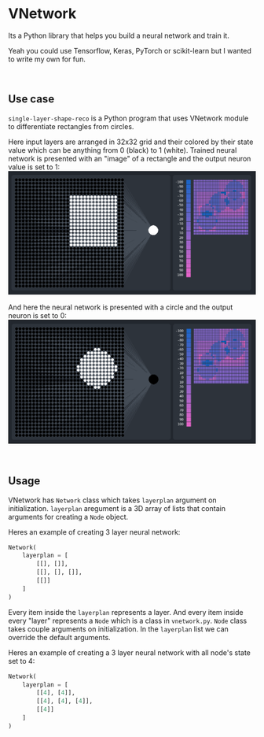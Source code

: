 # VNetwork
Its a Python library that helps you build a neural network and train it.

Yeah you could use Tensorflow, Keras, PyTorch or scikit-learn but I wanted to write my own for fun.

<br>

## Use case
`single-layer-shape-reco` is a Python program that uses VNetwork module to differentiate rectangles from circles.

Here input layers are arranged in 32x32 grid and their colored by their state value which can be anything from 0 (black) to 1 (white). 
Trained neural network is presented with an "image" of a rectangle and the output neuron value is set to 1:
![Preview](screenshots/shape-reco-1.png)

And here the neural network is presented with a circle and the output neuron is set to 0:
![Preview](screenshots/shape-reco-2.png)

<br>

## Usage
VNetwork has `Network` class which takes `layerplan` argument on initialization. `layerplan` aregument is a 3D array of lists that contain arguments for creating a `Node` object.

Heres an example of creating 3 layer neural network:
```Python
Network(
    layerplan = [
        [[], []],
        [[], [], []],
        [[]]
    ]
)
```

Every item inside the `layerplan` represents a layer. And every item  inside every "layer" represents a `Node` which is a class in `vnetwork.py`. `Node` class takes couple arguments on initialization. In the `layerplan` list we can override the default arguments.

Heres an example of creating a 3 layer neural network with all node's state set to 4:
```Python
Network(
    layerplan = [
        [[4], [4]],
        [[4], [4], [4]],
        [[4]]
    ]
)
```